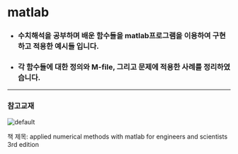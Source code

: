# matlab

+ ### 수치해석을 공부하며 배운 함수들을 matlab프로그램을 이용하여 구현하고 적용한 예시들 입니다.
+ ### 각 함수들에 대한 정의와 M-file, 그리고 문제에 적용한 사례를 정리하였습니다.

* * * 
### 참고교재


![default](https://user-images.githubusercontent.com/44973398/48881252-a30e7800-ee57-11e8-9121-26b223353294.PNG)


책 제목: applied numerical methods with matlab for engineers and scientists 3rd edition

